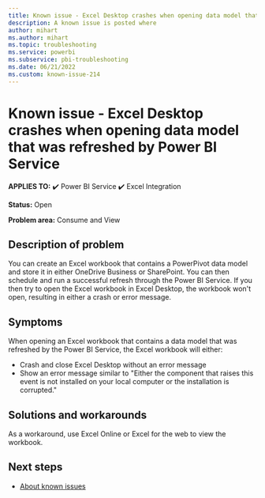 ```yaml
---
title: Known issue - Excel Desktop crashes when opening data model that was refreshed by Power BI Service
description: A known issue is posted where 
author: mihart
ms.author: mihart
ms.topic: troubleshooting  
ms.service: powerbi
ms.subservice: pbi-troubleshooting
ms.date: 06/21/2022
ms.custom: known-issue-214
---
```


# Known issue - Excel Desktop crashes when opening data model that was refreshed by Power BI Service

**APPLIES TO:** ✔️ Power BI Service ✔️ Excel Integration

**Status:** Open

**Problem area:** Consume and View

## Description of problem

You can create an Excel workbook that contains a PowerPivot data model and store it in either OneDrive Business or SharePoint.  You can then schedule and run a successful refresh through the Power BI Service.  If you then try to open the Excel workbook in Excel Desktop, the workbook won't open, resulting in either a crash or error message.

## Symptoms

When opening an Excel workbook that contains a data model that was refreshed by the Power BI Service, the Excel workbook will either:

- Crash and close Excel Desktop without an error message
- Show an error message similar to "Either the component that raises this event is not installed on your local computer or the installation is corrupted."

## Solutions and workarounds

As a workaround, use Excel Online or Excel for the web to view the workbook.

## Next steps

- [About known issues](power-bi-known-issues.md)
